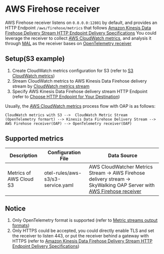 # AWS Firehose receiver

AWS Firehose receiver listens on `0.0.0.0:12801` by default, and provides an HTTP Endpoint `/aws/firehose/metrics` that follows [Amazon Kinesis Data Firehose Delivery Stream HTTP Endpoint Delivery Specifications](https://docs.aws.amazon.com/firehose/latest/dev/httpdeliveryrequestresponse.html)
You could leverage the receiver to collect [AWS CloudWatch metrics](https://docs.aws.amazon.com/AmazonCloudWatch/latest/monitoring/working_with_metrics.html), and analysis it through [MAL](../../concepts-and-designs/mal.md) as the receiver bases on [OpenTelemetry receiver](./opentelemetry-receiver.md)

## Setup(S3 example)

1. Create CloudWatch metrics configuration for S3 (refer to [S3 CloudWatch metrics](https://docs.aws.amazon.com/AmazonS3/latest/userguide/configure-request-metrics-bucket.html))
2. Stream CloudWatch metrics to AWS Kinesis Data Firehose delivery stream by [CloudWatch metrics stream](https://docs.aws.amazon.com/AmazonCloudWatch/latest/monitoring/CloudWatch-metric-streams-setup-datalake.html)
3. Specify AWS Kinesis Data Firehose delivery stream HTTP Endpoint (refer to [Choose HTTP Endpoint for Your Destination](https://docs.aws.amazon.com/firehose/latest/dev/create-destination.html#create-destination-http))

Usually, the [AWS CloudWatch metrics](https://docs.aws.amazon.com/AmazonCloudWatch/latest/monitoring/working_with_metrics.html) process flow with OAP is as follows:
```
CloudWatch metrics with S3 -->  CloudWatch Metric Stream (OpenTelemetry formart) --> Kinesis Data Firehose Delivery Stream --> AWS Firehose receiver(OAP) --> OpenTelemetry receiver(OAP)
```

## Supported metrics

| Description                             | Configuration File                  | Data Source                                                                                                                                       |
|-----------------------------------------|-------------------------------------|---------------------------------------------------------------------------------------------------------------------------------------------------|
| Metrics of AWS Cloud S3                 | otel-rules/aws-s3/s3-service.yaml   | AWS CloudWatcher Metrics Stream -> AWS Firehose delivery stream -> SkyWalking OAP Server with [AWS Firehose receiver](./aws-firehose-receiver.md) |

## Notice

1. Only OpenTelemetry format is supported (refer to [Metric streams output formats](https://docs.aws.amazon.com/AmazonCloudWatch/latest/monitoring/CloudWatch-metric-streams-formats.html))
2. Only HTTPS could be accepted, you could directly enable TLS and set the receiver to listen 443, or put the receiver behind a gateway with HTTPS (refer to [Amazon Kinesis Data Firehose Delivery Stream HTTP Endpoint Delivery Specifications](https://docs.aws.amazon.com/firehose/latest/dev/httpdeliveryrequestresponse.html))
